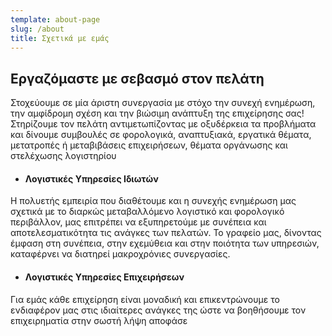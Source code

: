 ```yaml
---
template: about-page
slug: /about
title: Σχετικά με εμάς
---
```

## Εργαζόμαστε με σεβασμό στον πελάτη

Στοχεύουμε σε μία άριστη συνεργασία με στόχο την συνεχή ενημέρωση, την αμφίδρομη σχέση και την βιώσιμη ανάπτυξη της επιχείρησης σας! \
Στηρίζουμε τον πελάτη αντιμετωπίζοντας με οξυδέρκεια τα προβλήματα και δίνουμε συμβουλές σε φορολογικά, αναπτυξιακά, εργατικά θέματα, μετατροπές ή μεταβιβάσεις επιχειρήσεων, θέματα οργάνωσης και στελέχωσης λογιστηρίου 

* #### Λογιστικές Υπηρεσίες Ιδιωτών

 H πολυετής εμπειρία που διαθέτουμε και η συνεχής ενημέρωση μας σχετικά με το διαρκώς μεταβαλλόμενο λογιστικό και φορολογικό περιβάλλον, μας επιτρέπει να εξυπηρετούμε με συνέπεια και αποτελεσματικότητα τις ανάγκες των πελατών. Το γραφείο μας, δίνοντας έμφαση στη συνέπεια, στην εχεμύθεια και στην ποιότητα των υπηρεσιών, καταφέρνει να διατηρεί μακροχρόνιες συνεργασίες.

* #### Λογιστικές Υπηρεσίες Επιχειρήσεων

Για εμάς κάθε επιχείρηση είναι μοναδική και επικεντρώνουμε το ενδιαφέρον μας στις ιδιαίτερες ανάγκες της ώστε να βοηθήσουμε τον επιχειρηματία στην σωστή λήψη αποφάσε